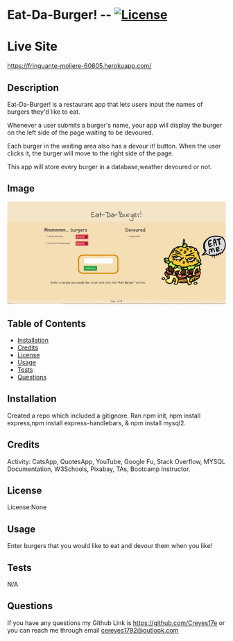 # Eat-Da-Burger! -- [![License](https://img.shields.io/badge/license-None-green.svg)](https://shields.io/)

# Live Site

https://fringuante-moliere-60605.herokuapp.com/

## Description

Eat-Da-Burger! is a restaurant app that lets users input the names of burgers they'd like to eat.

Whenever a user submits a burger's name, your app will display the burger on the left side of the page waiting to be devoured.

Each burger in the waiting area also has a devour it! button. When the user clicks it, the burger will move to the right side of the page.

This app will store every burger in a database,weather devoured or not.

## Image

![site image](./public/assets/img/image2.JPG)

## Table of Contents

- [Installation](#Installation)
- [Credits](#Credits)
- [License](#License)
- [Usage](#Usage)
- [Tests](#Tests)
- [Questions](#Questions)

## Installation

Created a repo which included a gitignore. Ran npm init, npm install express,npm install express-handlebars, & npm install mysql2.

## Credits

Activity: CatsApp, QuotesApp, YouTube, Google Fu, Stack Overflow, MYSQL Documentation, W3Schools, Pixabay, TAs, Bootcamp Instructor.

## License

License:None

## Usage

Enter burgers that you would like to eat and devour them when you like!

## Tests

N/A

## Questions

If you have any questions my Github Link is https://github.com/Creyes17e or you can reach me through email cereyes1792@outlook.com

